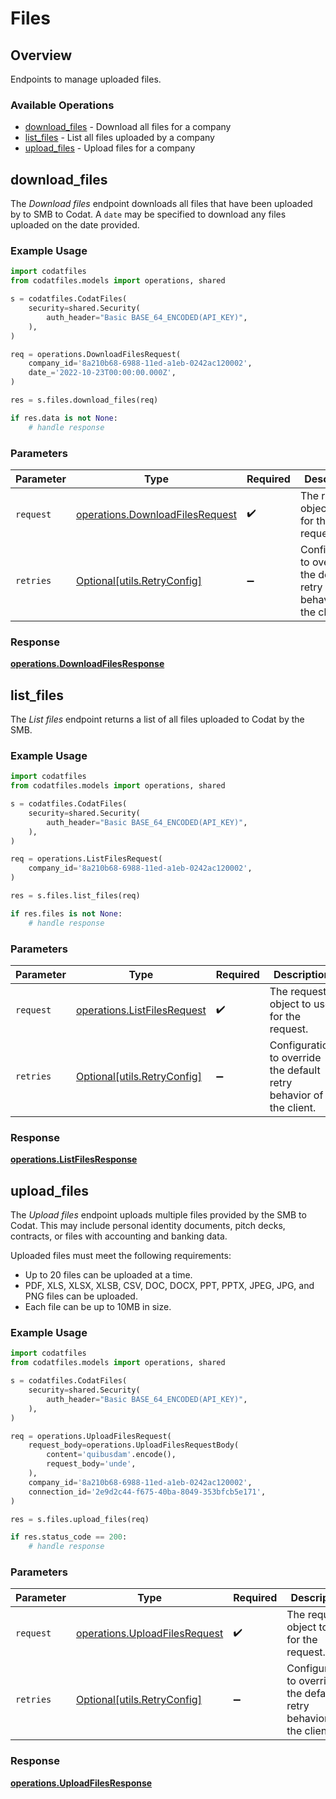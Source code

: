 # Files

## Overview

Endpoints to manage uploaded files.

### Available Operations

* [download_files](#download_files) - Download all files for a company
* [list_files](#list_files) - List all files uploaded by a company
* [upload_files](#upload_files) - Upload files for a company

## download_files

The *Download files* endpoint downloads all files that have  been uploaded by to SMB to Codat. A `date` may be specified to download any files uploaded on the date provided.

### Example Usage

```python
import codatfiles
from codatfiles.models import operations, shared

s = codatfiles.CodatFiles(
    security=shared.Security(
        auth_header="Basic BASE_64_ENCODED(API_KEY)",
    ),
)

req = operations.DownloadFilesRequest(
    company_id='8a210b68-6988-11ed-a1eb-0242ac120002',
    date_='2022-10-23T00:00:00.000Z',
)

res = s.files.download_files(req)

if res.data is not None:
    # handle response
```

### Parameters

| Parameter                                                                          | Type                                                                               | Required                                                                           | Description                                                                        |
| ---------------------------------------------------------------------------------- | ---------------------------------------------------------------------------------- | ---------------------------------------------------------------------------------- | ---------------------------------------------------------------------------------- |
| `request`                                                                          | [operations.DownloadFilesRequest](../../models/operations/downloadfilesrequest.md) | :heavy_check_mark:                                                                 | The request object to use for the request.                                         |
| `retries`                                                                          | [Optional[utils.RetryConfig]](../../models/utils/retryconfig.md)                   | :heavy_minus_sign:                                                                 | Configuration to override the default retry behavior of the client.                |


### Response

**[operations.DownloadFilesResponse](../../models/operations/downloadfilesresponse.md)**


## list_files

﻿The *List files* endpoint returns a list of all files uploaded to Codat by the SMB. 

### Example Usage

```python
import codatfiles
from codatfiles.models import operations, shared

s = codatfiles.CodatFiles(
    security=shared.Security(
        auth_header="Basic BASE_64_ENCODED(API_KEY)",
    ),
)

req = operations.ListFilesRequest(
    company_id='8a210b68-6988-11ed-a1eb-0242ac120002',
)

res = s.files.list_files(req)

if res.files is not None:
    # handle response
```

### Parameters

| Parameter                                                                  | Type                                                                       | Required                                                                   | Description                                                                |
| -------------------------------------------------------------------------- | -------------------------------------------------------------------------- | -------------------------------------------------------------------------- | -------------------------------------------------------------------------- |
| `request`                                                                  | [operations.ListFilesRequest](../../models/operations/listfilesrequest.md) | :heavy_check_mark:                                                         | The request object to use for the request.                                 |
| `retries`                                                                  | [Optional[utils.RetryConfig]](../../models/utils/retryconfig.md)           | :heavy_minus_sign:                                                         | Configuration to override the default retry behavior of the client.        |


### Response

**[operations.ListFilesResponse](../../models/operations/listfilesresponse.md)**


## upload_files

The *Upload files* endpoint uploads multiple files provided by the SMB to Codat. This may include personal identity documents, pitch decks, contracts, or files with accounting and banking data.

Uploaded files must meet the following requirements:

- Up to 20 files can be uploaded at a time.
- PDF, XLS, XLSX, XLSB, CSV, DOC, DOCX, PPT, PPTX, JPEG, JPG, and PNG files can be uploaded.
- Each file can be up to 10MB in size.

### Example Usage

```python
import codatfiles
from codatfiles.models import operations, shared

s = codatfiles.CodatFiles(
    security=shared.Security(
        auth_header="Basic BASE_64_ENCODED(API_KEY)",
    ),
)

req = operations.UploadFilesRequest(
    request_body=operations.UploadFilesRequestBody(
        content='quibusdam'.encode(),
        request_body='unde',
    ),
    company_id='8a210b68-6988-11ed-a1eb-0242ac120002',
    connection_id='2e9d2c44-f675-40ba-8049-353bfcb5e171',
)

res = s.files.upload_files(req)

if res.status_code == 200:
    # handle response
```

### Parameters

| Parameter                                                                      | Type                                                                           | Required                                                                       | Description                                                                    |
| ------------------------------------------------------------------------------ | ------------------------------------------------------------------------------ | ------------------------------------------------------------------------------ | ------------------------------------------------------------------------------ |
| `request`                                                                      | [operations.UploadFilesRequest](../../models/operations/uploadfilesrequest.md) | :heavy_check_mark:                                                             | The request object to use for the request.                                     |
| `retries`                                                                      | [Optional[utils.RetryConfig]](../../models/utils/retryconfig.md)               | :heavy_minus_sign:                                                             | Configuration to override the default retry behavior of the client.            |


### Response

**[operations.UploadFilesResponse](../../models/operations/uploadfilesresponse.md)**

